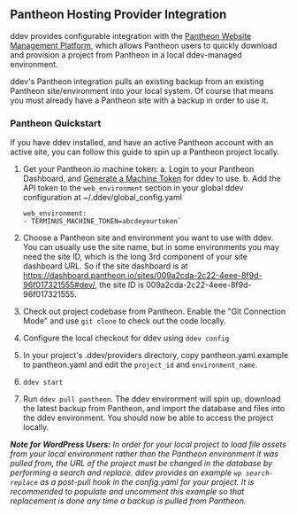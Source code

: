 ## Pantheon Hosting Provider Integration

ddev provides configurable integration with the [Pantheon Website Management Platform](https://pantheon.io/), which allows Pantheon users to quickly download and provision a project from Pantheon in a local ddev-managed environment.

ddev's Pantheon integration pulls an existing backup from an existing Pantheon site/environment into your local system. Of course that means you must already have a Pantheon site with a backup in order to use it.

### Pantheon Quickstart

If you have ddev installed, and have an active Pantheon account with an active site, you can follow this guide to spin up a Pantheon project locally.

1. Get your Pantheon.io machine token:
   a. Login to your Pantheon Dashboard, and [Generate a Machine Token](https://pantheon.io/docs/machine-tokens/) for ddev to use.
   b. Add the API token to the `web_environment` section in your global ddev configuration at ~/.ddev/global_config.yaml

   ```
   web_environment:
   - TERMINUS_MACHINE_TOKEN=abcdeyourtoken`
   ```

2. Choose a Pantheon site and environment you want to use with ddev. You can usually use the site name, but in some environments you may need the site ID, which is the long 3rd component of your site dashboard URL. So if the site dashboard is at <https://dashboard.pantheon.io/sites/009a2cda-2c22-4eee-8f9d-96f017321555#dev/>, the site ID is 009a2cda-2c22-4eee-8f9d-96f017321555.

3. Check out project codebase from Pantheon. Enable the "Git Connection Mode" and use `git clone` to check out the code locally.

4. Configure the local checkout for ddev using `ddev config`

5. In your project's .ddev/providers directory, copy pantheon.yaml.example to pantheon.yaml and edit the `project_id` and `environment_name`.

6. `ddev start`

7. Run `ddev pull pantheon`. The ddev environment will spin up, download the latest backup from Pantheon, and import the database and files into the ddev environment. You should now be able to access the project locally.

_**Note for WordPress Users:** In order for your local project to load file assets from your local environment rather than the Pantheon environment it was pulled from, the URL of the project must be changed in the database by performing a search and replace. ddev provides an example `wp search-replace` as a post-pull hook in the config.yaml for your project. It is recommended to populate and uncomment this example so that replacement is done any time a backup is pulled from Pantheon._
